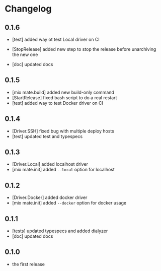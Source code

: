 # Changelog

## 0.1.6
  * [test] added way ot test Local driver on CI
  - [StopRelease] added new step to stop the release before unarchiving the new one
  * [doc] updated docs

## 0.1.5
  * [mix mate.build] added new build-only command
  * [StartRelease] fixed bash script to do a real restart
  * [test] added way to test Docker driver on CI

## 0.1.4
  * [Driver.SSH] fixed bug with multiple deploy hosts
  * [test] updated test and typespecs

## 0.1.3
  * [Driver.Local] added localhost driver
  * [mix mate.init] added `--local` option for localhost

## 0.1.2
  * [Driver.Docker] added docker driver
  * [mix mate.init] added `--docker` option for docker usage

## 0.1.1
  * [tests] updated typespecs and added dialyzer
  * [doc] updated docs

## 0.1.0
  * the first release
